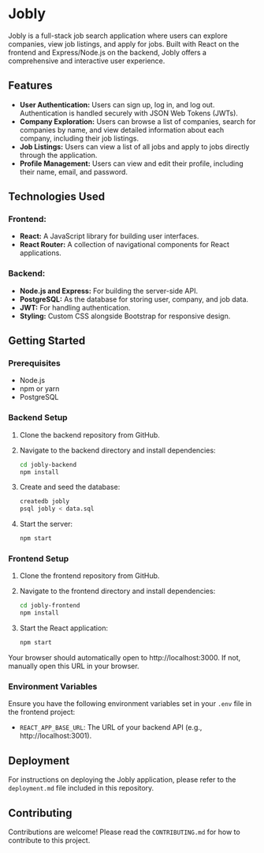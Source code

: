 # Jobly

Jobly is a full-stack job search application where users can explore companies, view job listings, and apply for jobs. Built with React on the frontend and Express/Node.js on the backend, Jobly offers a comprehensive and interactive user experience.

## Features

- **User Authentication:** Users can sign up, log in, and log out. Authentication is handled securely with JSON Web Tokens (JWTs).
- **Company Exploration:** Users can browse a list of companies, search for companies by name, and view detailed information about each company, including their job listings.
- **Job Listings:** Users can view a list of all jobs and apply to jobs directly through the application.
- **Profile Management:** Users can view and edit their profile, including their name, email, and password.

## Technologies Used

### Frontend:
- **React:** A JavaScript library for building user interfaces.
- **React Router:** A collection of navigational components for React applications.

### Backend:
- **Node.js and Express:** For building the server-side API.
- **PostgreSQL:** As the database for storing user, company, and job data.
- **JWT:** For handling authentication.
- **Styling:** Custom CSS alongside Bootstrap for responsive design.

## Getting Started

### Prerequisites

- Node.js
- npm or yarn
- PostgreSQL

### Backend Setup

1. Clone the backend repository from GitHub.
2. Navigate to the backend directory and install dependencies:

    ```bash
    cd jobly-backend
    npm install
    ```

3. Create and seed the database:

    ```bash
    createdb jobly
    psql jobly < data.sql
    ```

4. Start the server:

    ```bash
    npm start
    ```

### Frontend Setup

1. Clone the frontend repository from GitHub.
2. Navigate to the frontend directory and install dependencies:

    ```bash
    cd jobly-frontend
    npm install
    ```

3. Start the React application:

    ```bash
    npm start
    ```

Your browser should automatically open to http://localhost:3000. If not, manually open this URL in your browser.

### Environment Variables

Ensure you have the following environment variables set in your `.env` file in the frontend project:

- `REACT_APP_BASE_URL`: The URL of your backend API (e.g., http://localhost:3001).

## Deployment

For instructions on deploying the Jobly application, please refer to the `deployment.md` file included in this repository.

## Contributing

Contributions are welcome! Please read the `CONTRIBUTING.md` for how to contribute to this project.
